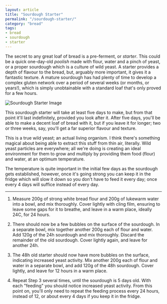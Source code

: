 ```yaml
---
layout: article
title: "Sourdough Starter"
permalink: "/sourdough-starter/"
category: "bread"
tags:
- bread
- sourdough
- starter
---
```

The secret to any great loaf of bread is a pre-ferment, or _starter_. This could be a quick one-day-old _poolish_ made with flour, water and a pinch of yeast, or a proper sourdough which is a culture of wild yeast. A starter provides a depth of flavour to the bread, but, arguably more important, it gives it a fantastic texture. A mature sourdough has had plenty of time to develop a complex gluten network over a period of several weeks (or months, or years!), which is simply unobtainable with a standard loaf that's only proved for a few hours. 


![Sourdough Starter Image](https://s3.eu-west-2.amazonaws.com/grubdaily/sourdough-starter.jpg "Sourdough Starter")

This sourdough starter will take at least five days to make, but from that point it'll last indefinitely, provided you look after it. After five days, you'll be able to make a decent loaf of bread with it, but if you leave it for longer; two or three weeks, say, you'll get a far superior flavour and texture.

This is a true wild yeast; an actual living organism. I think there's something magical about being able to extract this stuff from thin air, literally. Wild yeast particles are everywhere; all we're doing is creating an ideal environment for them to grow and multiply by providing them food (flour) and water, at an optimum temperature.

The temperature is quite important in the initial few days as the sourdough gets established, however, once it's going strong you can keep it in the fridge which will slow it down so you don't have to feed it every day; once every 4 days will suffice instead of every day.

---

1. Measure 200g of strong white bread flour and 200g of lukewarm water into a bowl, and mix thoroughly. Cover lightly with cling film, ensuring to leave some gaps for it to breathe, and leave in a warm place, ideally 24C, for 24 hours.


2. There should now be a few bubbles on the surface of the sourdough. In a separate bowl, mix together another 200g each of flour and water. Add 120g of the 24h sourdough and mix thoroughly. Discard the remainder of the old sourdough. Cover lightly again, and leave for another 24h.

3. The 48h old starter should now have more bubbles on the surface, indicating increased yeast activity. Mix another 200g each of flour and water in a separate bowl, and add 120g of the 48h sourdough. Cover lightly, and leave for 12 hours in a warm place.

4. Repeat Step 3 several times, until the sourdough is 5 days old. With each "feeding" you should notice increased yeast activity. From this point on, you'll only need to repeat the feeding process every 24 hours, instead of 12, or about every 4 days if you keep it in the fridge.
